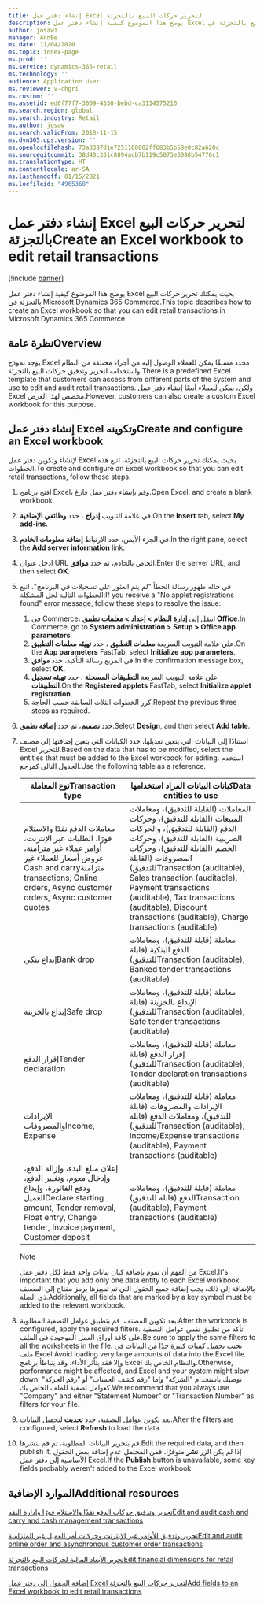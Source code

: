 ```yaml
---
title: إنشاء دفتر عمل Excel لتحرير حركات البيع بالتجزئة
description: يوضح هذا الموضوع كيفية إنشاء دفتر عمل Excel بحيث يمكنك تحرير حركات البيع بالتجزئة في Microsoft Dynamics 365 Commerce.
author: josaw1
manager: AnnBe
ms.date: 11/04/2020
ms.topic: index-page
ms.prod: ''
ms.service: dynamics-365-retail
ms.technology: ''
audience: Application User
ms.reviewer: v-chgri
ms.custom: ''
ms.assetid: ed0f77f7-3609-4330-bebd-ca3134575216
ms.search.region: global
ms.search.industry: Retail
ms.author: josaw
ms.search.validFrom: 2018-11-15
ms.dyn365.ops.version: ''
ms.openlocfilehash: 73a3387d1e7251168002ff683b5b58e0c82a620c
ms.sourcegitcommit: 38d40c331c8894acb7b119c5073e3088b54776c1
ms.translationtype: HT
ms.contentlocale: ar-SA
ms.lasthandoff: 01/15/2021
ms.locfileid: "4965368"
---
```

# <a name="create-an-excel-workbook-to-edit-retail-transactions"></a><span data-ttu-id="71fea-103">إنشاء دفتر عمل Excel لتحرير حركات البيع بالتجزئة</span><span class="sxs-lookup"><span data-stu-id="71fea-103">Create an Excel workbook to edit retail transactions</span></span>

[!include [banner](../includes/banner.md)]

<span data-ttu-id="71fea-104">يوضح هذا الموضوع كيفية إنشاء دفتر عمل Excel بحيث يمكنك تحرير حركات البيع بالتجزئة في Microsoft Dynamics 365 Commerce.</span><span class="sxs-lookup"><span data-stu-id="71fea-104">This topic describes how to create an Excel workbook so that you can edit retail transactions in Microsoft Dynamics 365 Commerce.</span></span>

## <a name="overview"></a><span data-ttu-id="71fea-105">نظرة عامة</span><span class="sxs-lookup"><span data-stu-id="71fea-105">Overview</span></span>

<span data-ttu-id="71fea-106">يوجد نموذج Excel محدد مسبقًا يمكن للعملاء الوصول إليه من أجزاء مختلفة من النظام واستخدامه لتحرير وتدقيق حركات البيع بالتجزئة.</span><span class="sxs-lookup"><span data-stu-id="71fea-106">There is a predefined Excel template that customers can access from different parts of the system and use to edit and audit retail transactions.</span></span> <span data-ttu-id="71fea-107">ولكن، يمكن للعملاء أيضًا إنشاء دفتر عمل Excel مخصص لهذا الغرض.</span><span class="sxs-lookup"><span data-stu-id="71fea-107">However, customers can also create a custom Excel workbook for this purpose.</span></span>

## <a name="create-and-configure-an-excel-workbook"></a><span data-ttu-id="71fea-108">إنشاء دفتر عمل Excel وتكوينه</span><span class="sxs-lookup"><span data-stu-id="71fea-108">Create and configure an Excel workbook</span></span>

<span data-ttu-id="71fea-109">لإنشاء وتكوين دفتر عمل Excel بحيث يمكنك تحرير حركات البيع بالتجزئة، اتبع هذه الخطوات.</span><span class="sxs-lookup"><span data-stu-id="71fea-109">To create and configure an Excel workbook so that you can edit retail transactions, follow these steps.</span></span>

1. <span data-ttu-id="71fea-110">افتح برنامج Excel، وقم بإنشاء دفتر عمل فارغ.</span><span class="sxs-lookup"><span data-stu-id="71fea-110">Open Excel, and create a blank workbook.</span></span>
1. <span data-ttu-id="71fea-111">في علامة التبويب **إدراج** ، حدد **وظائفي الإضافية**.</span><span class="sxs-lookup"><span data-stu-id="71fea-111">On the **Insert** tab, select **My add-ins**.</span></span>
1. <span data-ttu-id="71fea-112">في الجزء الأيمن، حدد الارتباط **إضافة معلومات الخادم**.</span><span class="sxs-lookup"><span data-stu-id="71fea-112">In the right pane, select the **Add server information** link.</span></span>
1. <span data-ttu-id="71fea-113">ادخل عنوان URL الخاص بالخادم، ثم حدد **موافق**.</span><span class="sxs-lookup"><span data-stu-id="71fea-113">Enter the server URL, and then select **OK**.</span></span>
1. <span data-ttu-id="71fea-114">في حاله ظهور رسالة الخطأ "لم يتم العثور علي تسجيلات في البرنامج"، اتبع الخطوات التالية لحل المشكلة:</span><span class="sxs-lookup"><span data-stu-id="71fea-114">If you receive a "No applet registrations found" error message, follow these steps to resolve the issue:</span></span>

    1. <span data-ttu-id="71fea-115">في Commerce، انتقل إلى **‏‫إدارة النظام‬ \> إعداد \> معلمات تطبيق Office**.</span><span class="sxs-lookup"><span data-stu-id="71fea-115">In Commerce, go to **System administration \> Setup \> Office app parameters**.</span></span>
    1. <span data-ttu-id="71fea-116">علي علامة التبويب السريعة **معلمات التطبيق** ، حدد **تهيئه معلمات التطبيق**.</span><span class="sxs-lookup"><span data-stu-id="71fea-116">On the **App parameters** FastTab, select **Initialize app parameters**.</span></span>
    1. <span data-ttu-id="71fea-117">في المربع رسالة التأكيد، حدد **موافق**.</span><span class="sxs-lookup"><span data-stu-id="71fea-117">In the confirmation message box, select **OK**.</span></span>
    1. <span data-ttu-id="71fea-118">علي علامة التبويب السريعة **التطبيقات المسجلة** ، حدد **تهيئه تسجيل التطبيقات**.</span><span class="sxs-lookup"><span data-stu-id="71fea-118">On the **Registered applets** FastTab, select **Initialize applet registration**.</span></span>
    1. <span data-ttu-id="71fea-119">كرر الخطوات الثلاث السابقة حسب الحاجة.</span><span class="sxs-lookup"><span data-stu-id="71fea-119">Repeat the previous three steps as required.</span></span>

1. <span data-ttu-id="71fea-120">حدد **تصميم**، ثم حدد **إضافة تطبيق**.</span><span class="sxs-lookup"><span data-stu-id="71fea-120">Select **Design**, and then select **Add table**.</span></span>
1. <span data-ttu-id="71fea-121">استنادًا إلى البيانات التي يتعين تعديلها، حدد الكيانات التي يتعين إضافتها إلى مصنف Excel للتحرير.</span><span class="sxs-lookup"><span data-stu-id="71fea-121">Based on the data that has to be modified, select the entities that must be added to the Excel workbook for editing.</span></span> <span data-ttu-id="71fea-122">استخدم الجدول التالي كمرجع.</span><span class="sxs-lookup"><span data-stu-id="71fea-122">Use the following table as a reference.</span></span>

    | <span data-ttu-id="71fea-123">نوع المعاملة</span><span class="sxs-lookup"><span data-stu-id="71fea-123">Transaction type</span></span> | <span data-ttu-id="71fea-124">كيانات البيانات المراد استخدامها</span><span class="sxs-lookup"><span data-stu-id="71fea-124">Data entities to use</span></span> |
    |------------------|----------------------|
    | <span data-ttu-id="71fea-125">معاملات الدفع نقدًا والاستلام فورًا‬‬‏‫، الطلبات عبر الإنترنت، أوامر عملاء غير متزامنة، عروض أسعار للعملاء غير متزامنة</span><span class="sxs-lookup"><span data-stu-id="71fea-125">Cash and carry transactions, Online orders, Async customer orders, Async customer quotes</span></span> | <span data-ttu-id="71fea-126">المعاملات (القابلة للتدقيق)، ومعاملات المبيعات (القابلة للتدقيق)، وحركات الدفع (القابلة للتدقيق)، والحركات الضريبية (القابلة للتدقيق)، وحركات الخصم (القابلة للتدقيق)، وحركات المصروفات (القابلة للتدقيق)</span><span class="sxs-lookup"><span data-stu-id="71fea-126">Transaction (auditable), Sales transaction (auditable), Payment transactions (auditable), Tax transactions (auditable), Discount transactions (auditable), Charge transactions (auditable)</span></span> |
    | <span data-ttu-id="71fea-127">إيداع بنكي</span><span class="sxs-lookup"><span data-stu-id="71fea-127">Bank drop</span></span> | <span data-ttu-id="71fea-128">معاملة (قابلة للتدقيق)، ومعاملات الدفع البنكية (قابلة للتدقيق)</span><span class="sxs-lookup"><span data-stu-id="71fea-128">Transaction (auditable), Banked tender transactions (auditable)</span></span> |
    | <span data-ttu-id="71fea-129">إيداع بالخزينة</span><span class="sxs-lookup"><span data-stu-id="71fea-129">Safe drop</span></span> | <span data-ttu-id="71fea-130">معاملة (قابلة للتدقيق)، ومعاملات الإيداع بالخزينة (قابلة للتدقيق)</span><span class="sxs-lookup"><span data-stu-id="71fea-130">Transaction (auditable), Safe tender transactions (auditable)</span></span> |
    | <span data-ttu-id="71fea-131">إقرار الدفع</span><span class="sxs-lookup"><span data-stu-id="71fea-131">Tender declaration</span></span> | <span data-ttu-id="71fea-132">معاملة (قابلة للتدقيق)، ومعاملات إقرار الدفع (قابلة للتدقيق)</span><span class="sxs-lookup"><span data-stu-id="71fea-132">Transaction (auditable), Tender declaration transactions (auditable)</span></span> |
    | <span data-ttu-id="71fea-133">الإيرادات والمصروفات</span><span class="sxs-lookup"><span data-stu-id="71fea-133">Income, Expense</span></span> | <span data-ttu-id="71fea-134">معاملة (قابلة للتدقيق)، ومعاملات الإيرادات والمصروفات (قابلة للتدقيق)، ومعاملات الدفع (قابلة للتدقيق)</span><span class="sxs-lookup"><span data-stu-id="71fea-134">Transaction (auditable), Income/Expense transactions (auditable), Payment transactions (auditable)</span></span> |
    | <span data-ttu-id="71fea-135">إعلان مبلغ البدء، وإزالة الدفع، وإدخال معوم، وتغيير الدفع، ودفع الفاتورة، وإيداع العميل</span><span class="sxs-lookup"><span data-stu-id="71fea-135">Declare starting amount, Tender removal, Float entry, Change tender, Invoice payment, Customer deposit</span></span> | <span data-ttu-id="71fea-136">معاملة (قابلة للتدقيق)، ومعاملات الدفع (قابلة للتدقيق)</span><span class="sxs-lookup"><span data-stu-id="71fea-136">Transaction (auditable), Payment transactions (auditable)</span></span> |

    > [!NOTE]
    > <span data-ttu-id="71fea-137">من المهم أن تقوم بإضافة كيان بيانات واحد فقط لكل دفتر عمل Excel.</span><span class="sxs-lookup"><span data-stu-id="71fea-137">It's important that you add only one data entity to each Excel workbook.</span></span> <span data-ttu-id="71fea-138">بالإضافة إلى ذلك، يجب إضافة جميع الحقول التي تم تمييزها برمز مفتاح إلى المصنف ذي الصلة.</span><span class="sxs-lookup"><span data-stu-id="71fea-138">Additionally, all fields that are marked by a key symbol must be added to the relevant workbook.</span></span>

1. <span data-ttu-id="71fea-139">بعد تكوين المصنف، قم بتطبيق عوامل التصفية المطلوبة.</span><span class="sxs-lookup"><span data-stu-id="71fea-139">After the workbook is configured, apply the required filters.</span></span> <span data-ttu-id="71fea-140">تأكد من تطبيق نفس عوامل التصفية علي كافة أوراق العمل الموجودة في الملف.</span><span class="sxs-lookup"><span data-stu-id="71fea-140">Be sure to apply the same filters to all the worksheets in the file.</span></span> <span data-ttu-id="71fea-141">تجنب تحميل كميات كبيرة جدًا من البيانات في ملف Excel.</span><span class="sxs-lookup"><span data-stu-id="71fea-141">Avoid loading very large amounts of data into the Excel file.</span></span> <span data-ttu-id="71fea-142">وإلا فقد يتأثر الأداء، وقد يتباطأ برنامج Excel والنظام الخاص بك.</span><span class="sxs-lookup"><span data-stu-id="71fea-142">Otherwise, performance might be affected, and Excel and your system might slow down.</span></span> <span data-ttu-id="71fea-143">نوصيك باستخدام "الشركة" وإما "رقم كشف الحساب" أو "رقم الحركة" كعوامل تصفية للملف الخاص بك.</span><span class="sxs-lookup"><span data-stu-id="71fea-143">We recommend that you always use "Company" and either "Statement Number" or "Transaction Number" as filters for your file.</span></span>
1. <span data-ttu-id="71fea-144">بعد تكوين عوامل التصفية، حدد **تحديث** لتحميل البيانات.</span><span class="sxs-lookup"><span data-stu-id="71fea-144">After the filters are configured, select **Refresh** to load the data.</span></span>
1. <span data-ttu-id="71fea-145">قم بتحرير البيانات المطلوبة، ثم قم بنشرها.</span><span class="sxs-lookup"><span data-stu-id="71fea-145">Edit the required data, and then publish it.</span></span> <span data-ttu-id="71fea-146">إذا لم يكن الزر **نشر** متوفرًا، فمن المحتمل عدم إضافة بعض الحقول الأساسية إلى دفتر عمل Excel.</span><span class="sxs-lookup"><span data-stu-id="71fea-146">If the **Publish** button is unavailable, some key fields probably weren't added to the Excel workbook.</span></span>

## <a name="additional-resources"></a><span data-ttu-id="71fea-147">الموارد الإضافية</span><span class="sxs-lookup"><span data-stu-id="71fea-147">Additional resources</span></span>

[<span data-ttu-id="71fea-148">تحرير وتدقيق حركات الدفع نقدًا والاستلام فورًا وإدارة النقد</span><span class="sxs-lookup"><span data-stu-id="71fea-148">Edit and audit cash and carry and cash management transactions</span></span>](edit-cash-trans.md)

[<span data-ttu-id="71fea-149">تحرير وتدقيق الأوامر عبر الإنترنت وحركات أمر العميل غير المتزامنة</span><span class="sxs-lookup"><span data-stu-id="71fea-149">Edit and audit online order and asynchronous customer order transactions</span></span>](edit-order-trans.md)

[<span data-ttu-id="71fea-150">تحرير الأبعاد المالية لحركات البيع بالتجزئة</span><span class="sxs-lookup"><span data-stu-id="71fea-150">Edit financial dimensions for retail transactions</span></span>](edit-financial-dim.md)

[<span data-ttu-id="71fea-151">إضافة الحقول إلى دفتر عمل Excel لتحرير حركات البيع بالتجزئة</span><span class="sxs-lookup"><span data-stu-id="71fea-151">Add fields to an Excel workbook to edit retail transactions</span></span>](add-fields-excel.md)
